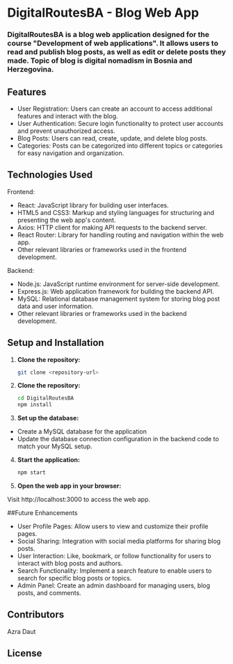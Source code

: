 # DigitalRoutesBA - Blog Web App
### DigitalRoutesBA is a blog web application designed for the course "Development of web applications". It allows users to read and publish blog posts, as well as edit or delete posts they made. Topic of blog is digital nomadism in Bosnia and Herzegovina.

## Features
* User Registration: Users can create an account to access additional features and interact with the blog.
* User Authentication: Secure login functionality to protect user accounts and prevent unauthorized access.
* Blog Posts: Users can read, create, update, and delete blog posts.
* Categories: Posts can be categorized into different topics or categories for easy navigation and organization.

## Technologies Used
Frontend:

- React: JavaScript library for building user interfaces.
- HTML5 and CSS3: Markup and styling languages for structuring and presenting the web app's content.
- Axios: HTTP client for making API requests to the backend server.
- React Router: Library for handling routing and navigation within the web app.
- Other relevant libraries or frameworks used in the frontend development.
  
Backend:

- Node.js: JavaScript runtime environment for server-side development.
- Express.js: Web application framework for building the backend API.
- MySQL: Relational database management system for storing blog post data and user information.
- Other relevant libraries or frameworks used in the backend development.

## Setup and Installation

1. **Clone the repository:**

   ```bash
   git clone <repository-url>

2.  **Clone the repository:**
    ```bash
    cd DigitalRoutesBA
    npm install

3.  **Set up the database:**

- Create a MySQL database for the application
- Update the database connection configuration in the backend code to match your MySQL setup. 

4. **Start the application:**

   ```bash
   npm start
   
5. **Open the web app in your browser:**

  Visit http://localhost:3000 to access the web app.



##Future Enhancements

- User Profile Pages: Allow users to view and customize their profile pages.
- Social Sharing: Integration with social media platforms for sharing blog posts.
- User Interaction: Like, bookmark, or follow functionality for users to interact with blog posts and authors.
- Search Functionality: Implement a search feature to enable users to search for specific blog posts or topics.
- Admin Panel: Create an admin dashboard for managing users, blog posts, and comments.

## Contributors
Azra Daut
   
## License
